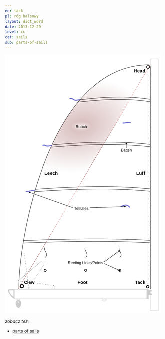 ```yaml
---
en: tack
pl: róg halsowy
layout: dict_word
date: 2013-12-29
level: cc
cat: sails
sub: parts-of-sails
---
```


![części żagla](/img/dict/parts_of_a_sail.png)

*zobacz też:*

* [parts of sails](/dict/parts-of-sails.html)